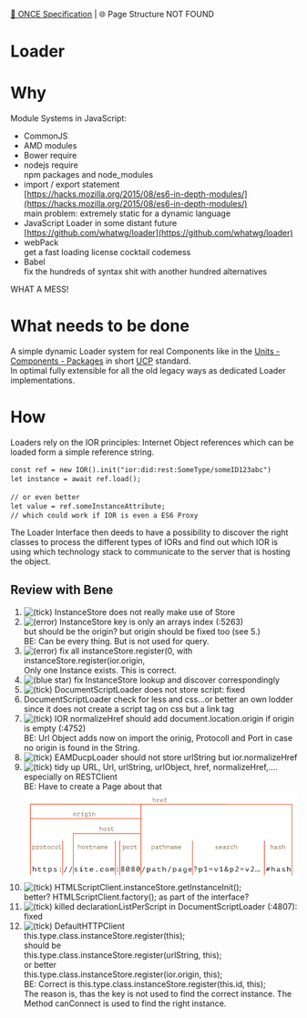 [📁 ONCE Specification](../once-specification.entry.md) | 🌐 Page Structure NOT FOUND

# Loader

# Why

Module Systems in JavaScript:

- CommonJS
- AMD modules
- Bower require
- nodejs require  
npm packages and node\_modules
- import / export statement  
[https://hacks.mozilla.org/2015/08/es6-in-depth-modules/](https://hacks.mozilla.org/2015/08/es6-in-depth-modules/)  
main problem: extremely static for a dynamic language
- JavaScript Loader in some distant future  
[https://github.com/whatwg/loader](https://github.com/whatwg/loader)
- webPack  
get a fast loading license cocktail codemess
- Babel  
fix the hundreds of syntax shit with another hundred alternatives

WHAT A MESS!

# What needs to be done

A simple dynamic Loader system for real Components like in the [Units - Components - Packages](/2cu.atlassian.net/wiki/spaces/CCU/pages/288981051/UCP.md) in short [UCP](../../../development/coast/eamducp-repository/UCP.md) standard.  
In optimal fully extensible for all the old legacy ways as dedicated Loader implementations.

# How

Loaders rely on the IOR principles: Internet Object references which can be loaded form a simple reference string.

```
const ref = new IOR().init("ior:did:rest:SomeType/someID123abc")
let instance = await ref.load();

// or even better
let value = ref.someInstanceAttribute;
// which could work if IOR is even a ES6 Proxy
```

The Loader Interface then deeds to have a possibility to discover the right classes to process the different types of IORs and find out which IOR is using which technology stack to communicate to the server that is hosting the object.

## Review with Bene

1. ![(tick)](https://2cu.atlassian.net/wiki/s/1732347312/6452/9ec310e9ed617fde640b4372fb0e11f5501675fa/_/images/icons/emoticons/check.png)
 InstanceStore does not really make use of Store
2. ![(error)](https://2cu.atlassian.net/wiki/s/1732347312/6452/9ec310e9ed617fde640b4372fb0e11f5501675fa/_/images/icons/emoticons/error.png)
 InstanceStore key is only an arrays index (:5263)  
but should be the origin? but origin should be fixed too (see 5.)  
BE: Can be every thing. But is not used for query.
3. ![(error)](https://2cu.atlassian.net/wiki/s/1732347312/6452/9ec310e9ed617fde640b4372fb0e11f5501675fa/_/images/icons/emoticons/error.png)
 fix all instanceStore.register(0, with instanceStore.register(ior.origin,  
Only one Instance exists. This is correct.
4. ![(blue star)](https://2cu.atlassian.net/wiki/s/1732347312/6452/9ec310e9ed617fde640b4372fb0e11f5501675fa/_/images/icons/emoticons/72/2753.png)
 fix InstanceStore lookup and discover correspondingly
5. ![(tick)](https://2cu.atlassian.net/wiki/s/1732347312/6452/9ec310e9ed617fde640b4372fb0e11f5501675fa/_/images/icons/emoticons/check.png)
 DocumentScriptLoader does not store script: fixed
6. DocumentScriptLoader check for less and css…or better an own lodder since it does not create a script tag on css but a link tag
7. ![(tick)](https://2cu.atlassian.net/wiki/s/1732347312/6452/9ec310e9ed617fde640b4372fb0e11f5501675fa/_/images/icons/emoticons/check.png)
 IOR normalizeHref should add document.location.origin if origin is empty (:4752)  
BE: Url Object adds now on import the orinig, Protocoll and Port in case no origin is found in the String.
8. ![(tick)](https://2cu.atlassian.net/wiki/s/1732347312/6452/9ec310e9ed617fde640b4372fb0e11f5501675fa/_/images/icons/emoticons/check.png)
 EAMDucpLoader should not store urlString but ior.normalizeHref
9. ![(tick)](https://2cu.atlassian.net/wiki/s/1732347312/6452/9ec310e9ed617fde640b4372fb0e11f5501675fa/_/images/icons/emoticons/check.png)
 tidy up URL, Url, urlString, urlObject, href, normalizeHref,….  
especially on RESTClient  
BE: Have to create a Page about that![](./attachments/grafik-20210511-074742.png)
10. ![(tick)](https://2cu.atlassian.net/wiki/s/1732347312/6452/9ec310e9ed617fde640b4372fb0e11f5501675fa/_/images/icons/emoticons/check.png)
 HTMLScriptClient.instanceStore.getInstanceInit();  
better? HTMLScriptClient.factory(); as part of the interface?
11. ![(tick)](https://2cu.atlassian.net/wiki/s/1732347312/6452/9ec310e9ed617fde640b4372fb0e11f5501675fa/_/images/icons/emoticons/check.png)
 killed declarationListPerScript in DocumentScriptLoader (:4807): fixed
12. ![(tick)](https://2cu.atlassian.net/wiki/s/1732347312/6452/9ec310e9ed617fde640b4372fb0e11f5501675fa/_/images/icons/emoticons/check.png)
 DefaultHTTPClient  
this.type.class.instanceStore.register(this);  
should be  
this.type.class.instanceStore.register(urlString, this);  
or better  
this.type.class.instanceStore.register(ior.origin, this);  
BE: Correct is this.type.class.instanceStore.register(this.id, this);  
The reason is, thas the key is not used to find the correct instance. The Method canConnect is used to find the right instance.